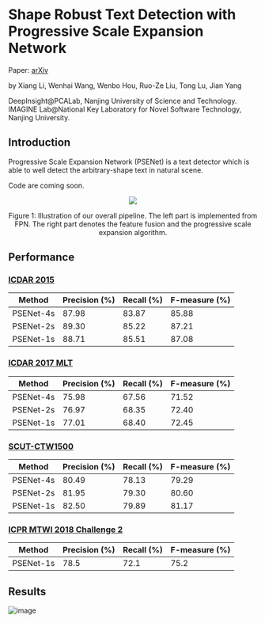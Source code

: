 # Shape Robust Text Detection with Progressive Scale Expansion Network
Paper: [arXiv](http://arxiv.org/abs/1806.02559)

by Xiang Li, Wenhai Wang, Wenbo Hou, Ruo-Ze Liu, Tong Lu, Jian Yang

DeepInsight@PCALab, Nanjing University of Science and Technology.
IMAGINE Lab@National Key Laboratory for Novel Software Technology, Nanjing University.

## Introduction
Progressive Scale Expansion Network (PSENet) is a text detector which is able to well detect the arbitrary-shape text in natural scene.

Code are coming soon.
<div align="center">
  <img src="https://github.com/whai362/PSENet/blob/master/figure/pipeline.png">
</div>
<p align="center">
  Figure 1: Illustration of our overall pipeline. The left part is implemented from FPN. The right
part denotes the feature fusion and the progressive scale expansion algorithm.
</p>

## Performance
### [ICDAR 2015](http://rrc.cvc.uab.es/?ch=4&com=evaluation&task=1)
| Method | Precision (%) | Recall (%) | F-measure (%) | 
| - | - | - | - |
| PSENet-4s | 87.98 | 83.87 | 85.88 |
| PSENet-2s | 89.30 | 85.22 | 87.21 |
| PSENet-1s | 88.71 | 85.51 | 87.08 |

### [ICDAR 2017 MLT](http://rrc.cvc.uab.es/?ch=8&com=evaluation&task=1)
| Method | Precision (%) | Recall (%) | F-measure (%) | 
| - | - | - | - |
| PSENet-4s | 75.98 | 67.56 | 71.52 |
| PSENet-2s | 76.97 | 68.35 | 72.40 |
| PSENet-1s | 77.01 | 68.40 | 72.45 |

### [SCUT-CTW1500](https://github.com/Yuliang-Liu/Curve-Text-Detector)
| Method | Precision (%) | Recall (%) | F-measure (%) | 
| - | - | - | - |
| PSENet-4s | 80.49 | 78.13 | 79.29 |
| PSENet-2s | 81.95 | 79.30 | 80.60 |
| PSENet-1s | 82.50 | 79.89 | 81.17 |

### [ICPR MTWI 2018 Challenge 2](https://tianchi.aliyun.com/competition/rankingList.htm?spm=5176.100067.5678.4.65166a80jnPm5W&raceId=231651)
| Method | Precision (%) | Recall (%) | F-measure (%) | 
| - | - | - | - |
| PSENet-1s | 78.5 | 72.1 | 75.2 |

## Results
![image](https://github.com/whai362/PSENet/blob/master/figure/res0.png)